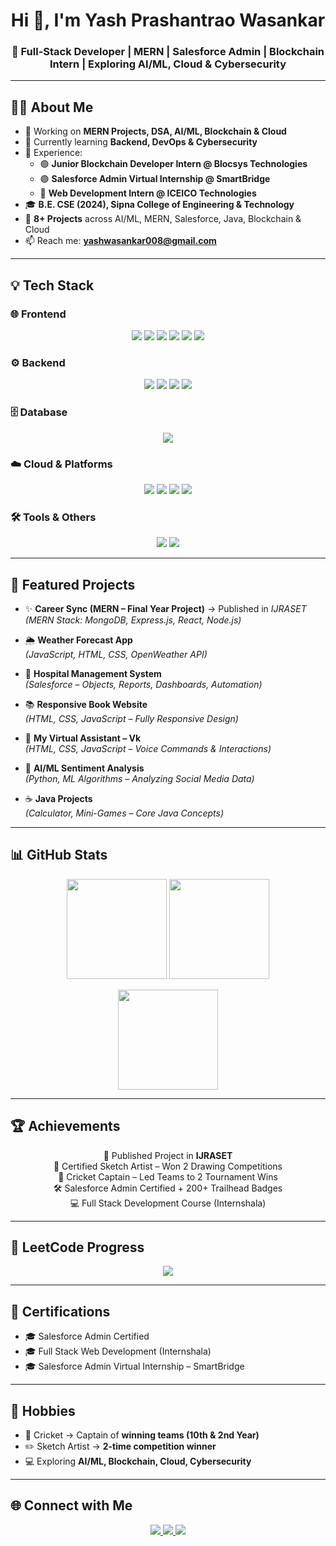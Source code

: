 <!-- Header -->
<h1 align="center">Hi 👋, I'm Yash Prashantrao Wasankar</h1>
<h3 align="center">🚀 Full-Stack Developer | MERN | Salesforce Admin | Blockchain Intern | Exploring AI/ML, Cloud & Cybersecurity</h3>

---

## 👨‍💻 About Me  
- 🔭 Working on **MERN Projects, DSA, AI/ML, Blockchain & Cloud**  
- 🌱 Currently learning **Backend, DevOps & Cybersecurity**  
- 💼 Experience:  
  - 🟢 **Junior Blockchain Developer Intern @ Blocsys Technologies**  
  - 🟣 **Salesforce Admin Virtual Internship @ SmartBridge**  
  - 🔵 **Web Development Intern @ ICEICO Technologies**  
- 🎓 **B.E. CSE (2024), Sipna College of Engineering & Technology**  
- 📌 **8+ Projects** across AI/ML, MERN, Salesforce, Java, Blockchain & Cloud  
- 📫 Reach me: **yashwasankar008@gmail.com**  

---

## 💡 Tech Stack  

### 🌐 Frontend  
<p align="center">
  <img src="https://img.shields.io/badge/HTML5-E34F26?style=for-the-badge&logo=html5&logoColor=white"/>  
  <img src="https://img.shields.io/badge/CSS3-1572B6?style=for-the-badge&logo=css3&logoColor=white"/>  
  <img src="https://img.shields.io/badge/JavaScript-F7DF1E?style=for-the-badge&logo=javascript&logoColor=black"/>  
  <img src="https://img.shields.io/badge/TypeScript-3178C6?style=for-the-badge&logo=typescript&logoColor=white"/>  
  <img src="https://img.shields.io/badge/React-61DAFB?style=for-the-badge&logo=react&logoColor=black"/>  
  <img src="https://img.shields.io/badge/Tailwind_CSS-38B2AC?style=for-the-badge&logo=tailwind-css&logoColor=white"/>  
</p>

### ⚙️ Backend  
<p align="center">
  <img src="https://img.shields.io/badge/Node.js-339933?style=for-the-badge&logo=nodedotjs&logoColor=white"/>  
  <img src="https://img.shields.io/badge/Express.js-000000?style=for-the-badge&logo=express&logoColor=white"/>  
  <img src="https://img.shields.io/badge/Java-007396?style=for-the-badge&logo=java&logoColor=white"/>  
  <img src="https://img.shields.io/badge/C++-00599C?style=for-the-badge&logo=cplusplus&logoColor=white"/>  
</p>

### 🗄️ Database  
<p align="center">
  <img src="https://img.shields.io/badge/MongoDB-4EA94B?style=for-the-badge&logo=mongodb&logoColor=white"/>  
</p>

### ☁️ Cloud & Platforms  
<p align="center">
  <img src="https://img.shields.io/badge/Microsoft_Azure-0089D6?style=for-the-badge&logo=microsoft-azure&logoColor=white"/>  
  <img src="https://img.shields.io/badge/Google_Cloud-4285F4?style=for-the-badge&logo=google-cloud&logoColor=white"/>  
  <img src="https://img.shields.io/badge/Salesforce-00A1E0?style=for-the-badge&logo=salesforce&logoColor=white"/>  
  <img src="https://img.shields.io/badge/Blockchain-121D33?style=for-the-badge&logo=bitcoin&logoColor=white"/>  
</p>

### 🛠️ Tools & Others  
<p align="center">
  <img src="https://img.shields.io/badge/Git-F05032?style=for-the-badge&logo=git&logoColor=white"/>  
  <img src="https://img.shields.io/badge/Postman-FF6C37?style=for-the-badge&logo=postman&logoColor=white"/>  
</p>

---

## 📂 Featured Projects

- ✨ **Career Sync (MERN – Final Year Project)** → Published in *IJRASET*  
  *(MERN Stack: MongoDB, Express.js, React, Node.js)*  

- 🌦️ **Weather Forecast App**  
  *(JavaScript, HTML, CSS, OpenWeather API)*  

- 🏥 **Hospital Management System**  
  *(Salesforce – Objects, Reports, Dashboards, Automation)*  

- 📚 **Responsive Book Website**  
  *(HTML, CSS, JavaScript – Fully Responsive Design)*  

- 🤖 **My Virtual Assistant – Vk**  
  *(HTML, CSS, JavaScript – Voice Commands & Interactions)*  

- 🧠 **AI/ML Sentiment Analysis**  
  *(Python, ML Algorithms – Analyzing Social Media Data)*  

- ☕ **Java Projects**  
  *(Calculator, Mini-Games – Core Java Concepts)*  

---

## 📊 GitHub Stats  
<p align="center">
  <img src="https://github-readme-stats.vercel.app/api?username=Yash08official&show_icons=true&theme=radical" height="160"/>  
  <img src="https://streak-stats.demolab.com?user=Yash08official&theme=radical" height="160"/>  
</p>

<p align="center">
  <img src="https://github-readme-stats.vercel.app/api/top-langs/?username=Yash08official&layout=compact&theme=radical" height="160"/>  
</p>

---

## 🏆 Achievements
<p align="center">
  🌟 Published Project in <b>IJRASET</b> <br>
  🎨 Certified Sketch Artist – Won 2 Drawing Competitions <br>
  🏏 Cricket Captain – Led Teams to 2 Tournament Wins <br>
  🛠 Salesforce Admin Certified + 200+ Trailhead Badges <br>
  💻 Full Stack Development Course (Internshala) <br>
</p>

---

## 🏅 LeetCode Progress  
<p align="center">
  <a href="https://leetcode.com/u/yashwasankar008/" target="_blank">
    <img src="https://leetcard.jacoblin.cool/yashwasankar008?theme=dark&font=Nunito&ext=heatmap" />
  </a>
</p>

---

## 📝 Certifications
- 🎓 Salesforce Admin Certified  
- 🎓 Full Stack Web Development (Internshala)  
- 🎓 Salesforce Admin Virtual Internship – SmartBridge  

---

## 🎨 Hobbies
- 🏏 Cricket → Captain of **winning teams (10th & 2nd Year)**  
- ✏️ Sketch Artist → **2-time competition winner**  
- 💻 Exploring **AI/ML, Blockchain, Cloud, Cybersecurity**  

---

## 🌐 Connect with Me  
<p align="center">
  <a href="https://linkedin.com/in/yash-wasankar-842886219" target="_blank">
    <img src="https://img.shields.io/badge/LinkedIn-0A66C2?style=for-the-badge&logo=linkedin&logoColor=white"/>
  </a>
  <a href="mailto:yashwasankar008@gmail.com">
    <img src="https://img.shields.io/badge/Gmail-D14836?style=for-the-badge&logo=gmail&logoColor=white"/>
  </a>
  <a href="https://github.com/Yash08official" target="_blank">
    <img src="https://img.shields.io/badge/GitHub-000?style=for-the-badge&logo=github&logoColor=white"/>
  </a>
</p>
